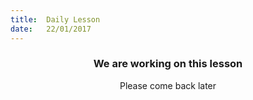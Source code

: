 ```yaml
---
title:  Daily Lesson
date:   22/01/2017
---
```


### <center>We are working on this lesson</center>
<center>Please come back later</center>